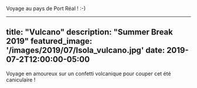 Voyage au pays de Port Réal ! :-)

---
title: "Vulcano"
description: "Summer Break 2019"
featured_image: '/images/2019/07/Isola_vulcano.jpg'
date: 2019-07-2T12:00:00-05:00
---

Voyage en amoureux sur un confetti volcanique pour couper cet été caniculaire !
